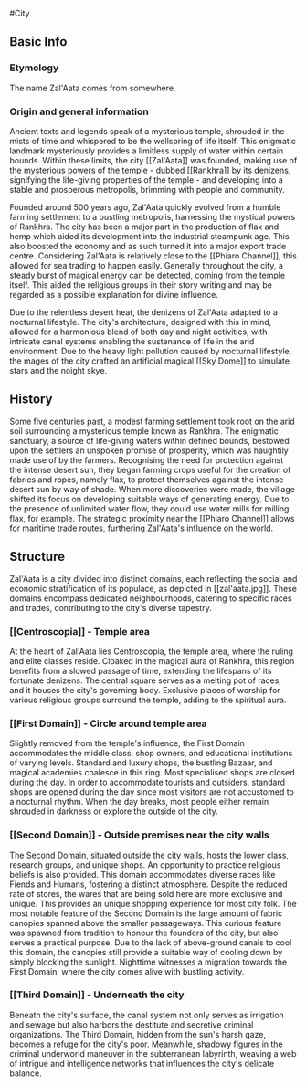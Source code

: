 #City 
## Basic Info
### Etymology
The name Zal'Aata comes from somewhere.
### Origin and general information
Ancient texts and legends speak of a mysterious temple, shrouded in the mists of time and whispered to be the wellspring of life itself. This enigmatic landmark mysteriously provides a limitless supply of water within certain bounds. Within these limits, the city [[Zal'Aata]] was founded, making use of the mysterious powers of the temple - dubbed [[Rankhra]] by its denizens, signifying the life-giving properties of the temple - and developing into a stable and prosperous metropolis, brimming with people and community.

Founded around 500 years ago, Zal'Aata quickly evolved from a humble farming settlement to a bustling metropolis, harnessing the mystical powers of Rankhra. The city has been a major part in the production of flax and hemp which aided its development into the industrial steampunk age. This also boosted the economy and as such turned it into a major export trade centre. Considering Zal'Aata is relatively close to the [[Phiaro Channel]], this allowed for sea trading to happen easily. Generally throughout the city, a steady burst of magical energy can be detected, coming from the temple itself. This aided the religious groups in their story writing and may be regarded as a possible explanation for divine influence.

Due to the relentless desert heat, the denizens of Zal'Aata adapted to a nocturnal lifestyle. The city's architecture, designed with this in mind, allowed for a harmonious blend of both day and night activities, with intricate canal systems enabling the sustenance of life in the arid environment. Due to the heavy light pollution caused by nocturnal lifestyle, the mages of the city crafted an artificial magical [[Sky Dome]] to simulate stars and the noight skye.
## History
Some five centuries past, a modest farming settlement took root on the arid soil surrounding a mysterious temple known as Rankhra. The enigmatic sanctuary, a source of life-giving waters within defined bounds, bestowed upon the settlers an unspoken promise of prosperity, which was haughtily made use of by the farmers. Recognising the need for protection against the intense desert sun, they began farming crops useful for the creation of fabrics and ropes, namely flax, to protect themselves against the intense desert sun by way of shade.
When more discoveries were made, the village shifted its focus on developing suitable ways of generating energy. Due to the presence of unlimited water flow, they could use water mills for milling flax, for example. 
The strategic proximity near the [[Phiaro Channel]] allows for maritime trade routes, furthering Zal'Aata's influence on the world. 
## Structure

Zal'Aata is a city divided into distinct domains, each reflecting the social and economic stratification of its populace, as depicted in [[zal'aata.jpg]]. These domains encompass dedicated neighbourhoods, catering to specific races and trades, contributing to the city's diverse tapestry.
### [[Centroscopia]] - Temple area
At the heart of Zal'Aata lies Centroscopia, the temple area, where the ruling and elite classes reside. Cloaked in the magical aura of Rankhra, this region benefits from a slowed passage of time, extending the lifespans of its fortunate denizens. The central square serves as a melting pot of races, and it houses the city's governing body. Exclusive places of worship for various religious groups surround the temple, adding to the spiritual aura.
### [[First Domain]] - Circle around temple area
Slightly removed from the temple's influence, the First Domain accommodates the middle class, shop owners, and educational institutions of varying levels. Standard and luxury shops, the bustling Bazaar, and magical academies coalesce in this ring.
Most specialised shops are closed during the day. In order to accommodate tourists and outsiders, standard shops are opened during the day since most visitors are not accustomed to a nocturnal rhythm. When the day breaks, most people either remain shrouded in darkness or explore the outside of the city.
### [[Second Domain]] - Outside premises near the city walls
The Second Domain, situated outside the city walls, hosts the lower class, research groups, and unique shops. An opportunity to practice religious beliefs is also provided.
This domain accommodates diverse races like Fiends and Humans, fostering a distinct atmosphere.
Despite the reduced rate of stores, the wares that are being sold here are more exclusive and unique. This provides an unique shopping experience for most city folk.
The most notable feature of the Second Domain is the large amount of fabric canopies spanned above the smaller passageways. This curious feature was spawned from tradition to honour the founders of the city, but also serves a practical purpose. Due to the lack of above-ground canals to cool this domain, the canopies still provide a suitable way of cooling down by simply blocking the sunlight.
Nighttime witnesses a migration towards the First Domain, where the city comes alive with bustling activity.
### [[Third Domain]] - Underneath the city
Beneath the city's surface, the canal system not only serves as irrigation and sewage but also harbors the destitute and secretive criminal organizations. The Third Domain, hidden from the sun's harsh gaze, becomes a refuge for the city's poor. Meanwhile, shadowy figures in the criminal underworld maneuver in the subterranean labyrinth, weaving a web of intrigue and intelligence networks that influences the city's delicate balance.
